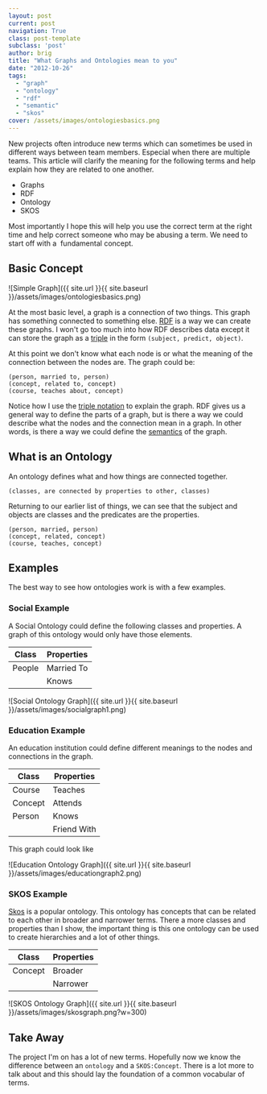 ```yaml
---
layout: post
current: post
navigation: True
class: post-template
subclass: 'post'
author: brig
title: "What Graphs and Ontologies mean to you"
date: "2012-10-26"
tags:
  - "graph"
  - "ontology"
  - "rdf"
  - "semantic"
  - "skos"
cover: /assets/images/ontologiesbasics.png
---
```


New projects often introduce new terms which can sometimes be used in different ways between team members. Especial when there are multiple teams. This article will clarify the meaning for the following terms and help explain how they are related to one another.

- Graphs
- RDF
- Ontology
- SKOS

Most importantly I hope this will help you use the correct term at the right time and help correct someone who may be abusing a term. We need to start off with a  fundamental concept.

## Basic Concept

![Simple Graph]({{ site.url }}{{ site.baseurl }}/assets/images/ontologiesbasics.png)

At the most basic level, a graph is a connection of two things. This graph has something connected to something else. [RDF](http://www.w3.org/RDF/) is a way we can create these graphs. I won't go too much into how RDF describes data except it can store the graph as a [triple](http://www.w3.org/TR/rdf-concepts/#section-triples) in the form `(subject, predict, object)`.

At this point we don't know what each node is or what the meaning of the connection between the nodes are. The graph could be:

```
(person, married to, person)
(concept, related to, concept)
(course, teaches about, concept)
```

Notice how I use the [triple notation](http://www.w3.org/TR/rdf-concepts/#section-triples) to explain the graph. RDF gives us a general way to define the parts of a graph, but is there a way we could describe what the nodes and the connection mean in a graph. In other words, is there a way we could define the [semantics](http://en.wikipedia.org/wiki/Semantics) of the graph.

## What is an Ontology

An ontology defines what and how things are connected together.

```
(classes, are connected by properties to other, classes)
```

Returning to our earlier list of things, we can see that the subject and objects are classes and the predicates are the properties.

```
(person, married, person)
(concept, related, concept)
(course, teaches, concept)
```

## Examples

The best way to see how ontologies work is with a few examples.

### Social Example

A Social Ontology could define the following classes and properties. A graph of this ontology would only have those elements.

| Class | Properties |
| --- | --- |
| People | Married To |
|  | Knows |

![Social Ontology Graph]({{ site.url }}{{ site.baseurl }}/assets/images/socialgraph1.png)

### Education Example

An education institution could define different meanings to the nodes and connections in the graph.

| Class | Properties |
| --- | --- |
| Course | Teaches |
| Concept | Attends |
| Person | Knows |
|  | Friend With |

This graph could look like

![Education Ontology Graph]({{ site.url }}{{ site.baseurl }}/assets/images/educationgraph2.png)

### SKOS Example

[Skos](http://www.w3.org/2004/02/skos/) is a popular ontology. This ontology has concepts that can be related to each other in broader and narrower terms. There a more classes and properties than I show, the important thing is this one ontology can be used to create hierarchies and a lot of other things.

| Class | Properties |
| --- | --- |
| Concept | Broader |
|  | Narrower |

![SKOS Ontology Graph]({{ site.url }}{{ site.baseurl }}/assets/images/skosgraph.png?w=300)

## Take Away

The project I'm on has a lot of new terms. Hopefully now we know the difference between an `ontology` and a `SKOS:Concept`. There is a lot more to talk about and this should lay the foundation of a common vocabular of terms.
